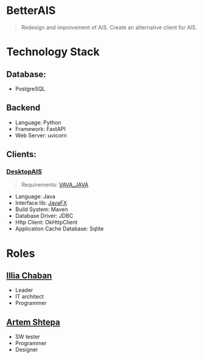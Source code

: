 # BetterAIS
> Redesign and improvement of AIS. Create an alternative client for AIS.

# Technology Stack
## Database:
- PostgreSQL
## Backend
- Language: Python 
- Framework: FastAPI
- Web Server: uvicorn
## Clients:
### [DesktopAIS](https://github.com/BetterAIS/DesktopAIS)
> Requirements: [VAVA_JAVA](https://github.com/miroslav-reiter/VAVA_JAVA/#stru%C4%8Dn%C3%A1-osnova-predmetu)
- Language: Java
- Interface lib: [JavaFX](https://openjfx.io/)
- Build System: Maven
- Database Driver: JDBC
- Http Client: OkHttpClient
- Application Cache Database: Sqlite

# Roles
## [Illia Chaban](https://github.com/ic-it)
- Leader
- IT architect
- Programmer

## [Artem Shtepa](https://github.com/ashtepa)
- SW tester
- Programmer
- Designer
